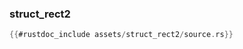### struct_rect2

```rust
{{#rustdoc_include assets/struct_rect2/source.rs}}
```
<div class="flex-container vis_block" style="position:relative; margin-left:-75px; margin-right:-75px; display: none;">
	<object type="image/svg+xml" class="struct_rect2 code_panel" data="assets/struct_rect2/vis_code.svg"></object>
	<object type="image/svg+xml" class="struct_rect2 tl_panel" data="assets/struct_rect2/vis_timeline.svg" style="width: auto;" onmouseenter="helpers('struct_rect2')"></object>
</div>